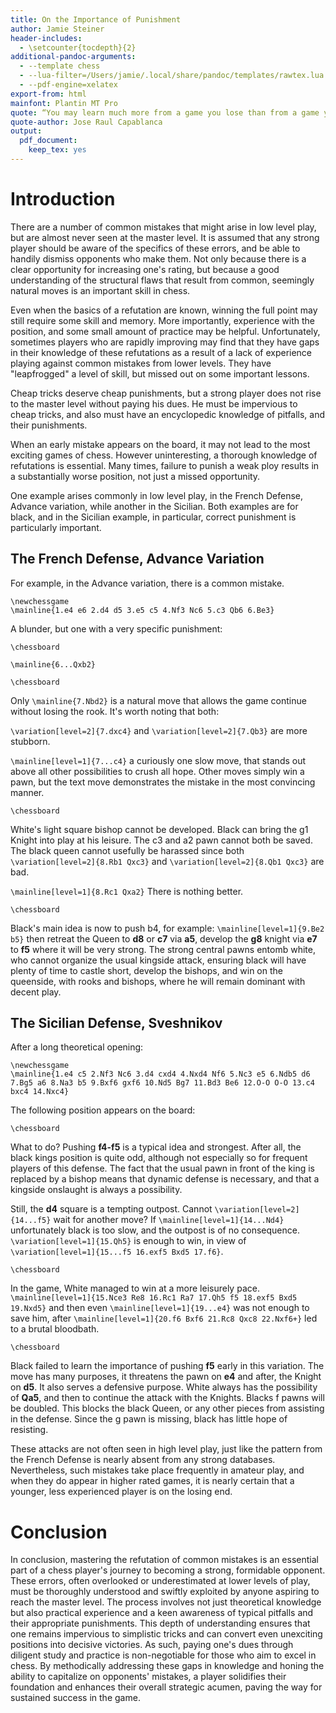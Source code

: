 ```yaml
---
title: On the Importance of Punishment
author: Jamie Steiner 
header-includes:
  - \setcounter{tocdepth}{2}
additional-pandoc-arguments:
  - --template chess
  - --lua-filter=/Users/jamie/.local/share/pandoc/templates/rawtex.lua
  - --pdf-engine=xelatex
export-from: html
mainfont: Plantin MT Pro
quote: “You may learn much more from a game you lose than from a game you win.”
quote-author: Jose Raul Capablanca
output:
  pdf_document:
    keep_tex: yes
---
```

# Introduction

There are a number of common mistakes that might arise in low level play, but are almost never seen at the master level. It is assumed that any strong player should be aware of the specifics of these errors, and be able to handily dismiss opponents who make them. Not only because there is a clear opportunity for increasing one's rating, but because a good understanding of the structural flaws that result from common, seemingly natural moves is an important skill in chess.

Even when the basics of a refutation are known, winning the full point may still require some skill and memory. More importantly, experience with the position, and some small amount of practice may be helpful. Unfortunately, sometimes players who are rapidly improving may find that they have gaps in their knowledge of these refutations as a result of a lack of experience playing against common mistakes from lower levels. They have "leapfrogged" a level of skill, but missed out on some important lessons.

Cheap tricks deserve cheap punishments, but a strong player does not rise to the master level without paying his dues. He must be impervious to cheap tricks, and also must have an encyclopedic knowledge of pitfalls, and their punishments.

When an early mistake appears on the board, it may not lead to the most exciting games of chess. However uninteresting, a thorough knowledge of refutations is essential. Many times, failure to punish a weak ploy results in a substantially worse position, not just a missed opportunity.

One example arises commonly in low level play, in the French Defense, Advance variation, while another in the Sicilian. Both examples are for black, and in the Sicilian example, in particular, correct punishment is particularly important.

## The French Defense, Advance Variation

For example, in the Advance variation, there is a common mistake.

```rawtex
\newchessgame
\mainline{1.e4 e6 2.d4 d5 3.e5 c5 4.Nf3 Nc6 5.c3 Qb6 6.Be3}
```
A blunder, but one with a very specific punishment:

`\chessboard`

`\mainline{6...Qxb2}`

`\chessboard`

Only `\mainline{7.Nbd2}` is a natural move that allows the game continue without losing the rook. It's worth noting that both:

`\variation[level=2]{7.dxc4}` and `\variation[level=2]{7.Qb3}` are more stubborn.

`\mainline[level=1]{7...c4}` a curiously one slow move, that stands out above all other possibilities to crush all hope. Other moves simply win a pawn, but the text move demonstrates the mistake in the most convincing manner.

`\chessboard`

White's light square bishop cannot be developed. Black can bring the g1 Knight into play at his leisure. The c3 and a2 pawn cannot both be saved. The black queen cannot usefully be harassed since both `\variation[level=2]{8.Rb1 Qxc3}` and `\variation[level=2]{8.Qb1 Qxc3}` are bad.

`\mainline[level=1]{8.Rc1 Qxa2}` There is nothing better.

`\chessboard`

Black's main idea is now to push b4, for example: `\mainline[level=1]{9.Be2 b5}` then retreat the Queen to **d8** or **c7** via **a5**, develop the **g8** knight via **e7** to **f5** where it will be very strong. The strong central pawns entomb white, who cannot organize the usual kingside attack, ensuring black will have plenty of time to castle short, develop the bishops, and win on the queenside, with rooks and bishops, where he will remain dominant with decent play.

## The Sicilian Defense, Sveshnikov

After a long theoretical opening:

```rawtex
\newchessgame
\mainline{1.e4 c5 2.Nf3 Nc6 3.d4 cxd4 4.Nxd4 Nf6 5.Nc3 e5 6.Ndb5 d6 7.Bg5 a6 8.Na3 b5 9.Bxf6 gxf6 10.Nd5 Bg7 11.Bd3 Be6 12.O-O O-O 13.c4 bxc4 14.Nxc4}
```

The following position appears on the board:

`\chessboard`

What to do? Pushing **f4-f5** is a typical idea and strongest. After all, the black kings position is quite odd, although not especially so for frequent players of this defense. The fact that the usual pawn in front of the king is replaced by a bishop means that dynamic defense is necessary, and that a kingside onslaught is always a possibility.

Still, the **d4** square is a tempting outpost. Cannot `\variation[level=2]{14...f5}` wait for another move? If `\mainline[level=1]{14...Nd4}` unfortunately black is too slow, and the outpost is of no consequence. `\variation[level=1]{15.Qh5}` is enough to win, in view of `\variation[level=1]{15...f5 16.exf5 Bxd5 17.f6}`.

`\chessboard`

In the game, White managed to win at a more leisurely pace. `\mainline[level=1]{15.Nce3 Re8 16.Rc1 Ra7 17.Qh5 f5 18.exf5 Bxd5 19.Nxd5}` and then even `\mainline[level=1]{19...e4}` was not enough to save him, after `\mainline[level=1]{20.f6 Bxf6 21.Rc8 Qxc8 22.Nxf6+}` led to a brutal bloodbath.

`\chessboard`

Black failed to learn the importance of pushing **f5** early in this variation. The move has many purposes, it threatens the pawn on **e4** and after, the Knight on **d5**. It also serves a defensive purpose. White always has the possibility of **Qa5**, and then to continue the attack with the Knights. Blacks f pawns will be doubled. This blocks the black Queen, or any other pieces from assisting in the defense. Since the g pawn is missing, black has little hope of resisting.

These attacks are not often seen in high level play, just like the pattern from the French Defense is nearly absent from any strong databases. Nevertheless, such mistakes take place frequently in amateur play, and when they do appear in higher rated games, it is nearly certain that a younger, less experienced player is on the losing end.

# Conclusion

In conclusion, mastering the refutation of common mistakes is an essential part of a chess player's journey to becoming a strong, formidable opponent. These errors, often overlooked or underestimated at lower levels of play, must be thoroughly understood and swiftly exploited by anyone aspiring to reach the master level. The process involves not just theoretical knowledge but also practical experience and a keen awareness of typical pitfalls and their appropriate punishments. This depth of understanding ensures that one remains impervious to simplistic tricks and can convert even unexciting positions into decisive victories. As such, paying one's dues through diligent study and practice is non-negotiable for those who aim to excel in chess. By methodically addressing these gaps in knowledge and honing the ability to capitalize on opponents' mistakes, a player solidifies their foundation and enhances their overall strategic acumen, paving the way for sustained success in the game.
